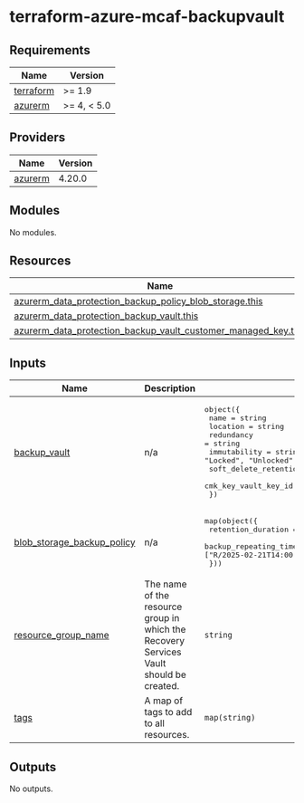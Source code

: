 # terraform-azure-mcaf-backupvault
<!-- BEGIN_TF_DOCS -->
## Requirements

| Name | Version |
|------|---------|
| <a name="requirement_terraform"></a> [terraform](#requirement\_terraform) | >= 1.9 |
| <a name="requirement_azurerm"></a> [azurerm](#requirement\_azurerm) | >= 4, < 5.0 |

## Providers

| Name | Version |
|------|---------|
| <a name="provider_azurerm"></a> [azurerm](#provider\_azurerm) | 4.20.0 |

## Modules

No modules.

## Resources

| Name | Type |
|------|------|
| [azurerm_data_protection_backup_policy_blob_storage.this](https://registry.terraform.io/providers/hashicorp/azurerm/latest/docs/resources/data_protection_backup_policy_blob_storage) | resource |
| [azurerm_data_protection_backup_vault.this](https://registry.terraform.io/providers/hashicorp/azurerm/latest/docs/resources/data_protection_backup_vault) | resource |
| [azurerm_data_protection_backup_vault_customer_managed_key.this](https://registry.terraform.io/providers/hashicorp/azurerm/latest/docs/resources/data_protection_backup_vault_customer_managed_key) | resource |

## Inputs

| Name | Description | Type | Default | Required |
|------|-------------|------|---------|:--------:|
| <a name="input_backup_vault"></a> [backup\_vault](#input\_backup\_vault) | n/a | <pre>object({<br>    name                       = string<br>    location                   = string<br>    redundancy                 = string<br>    immutability               = string // accepted values are "Disabled"", "Locked", "Unlocked" <br>    soft_delete_retention_days = number<br>    cmk_key_vault_key_id       = optional(string, null)<br>  })</pre> | n/a | yes |
| <a name="input_blob_storage_backup_policy"></a> [blob\_storage\_backup\_policy](#input\_blob\_storage\_backup\_policy) | n/a | <pre>map(object({<br>    retention_duration              = string<br>    backup_repeating_time_intervals = list(string) // example ["R/2025-02-21T14:00:00+00:00/P1D"]<br>  }))</pre> | n/a | yes |
| <a name="input_resource_group_name"></a> [resource\_group\_name](#input\_resource\_group\_name) | The name of the resource group in which the Recovery Services Vault should be created. | `string` | n/a | yes |
| <a name="input_tags"></a> [tags](#input\_tags) | A map of tags to add to all resources. | `map(string)` | `{}` | no |

## Outputs

No outputs.
<!-- END_TF_DOCS -->